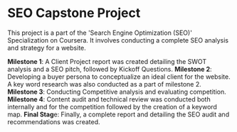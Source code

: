 # SEO Capstone Project
This project is a part of the 'Search Engine Optimization (SEO)' Specialization on Coursera. 
It involves conducting a complete SEO analysis and strategy for a website.

**Milestone 1**: A Client Project report was created detailing the SWOT analysis and a SEO pitch, followed by Kickoff Questions.
**Milestone 2**: Developing a buyer persona to conceptualize an ideal client for the website. A key word research was also conducted as a part of milestone 2.
**Milestone 3**: Conducting Competitive analysis and evaluating competition.
**Milestone 4**: Content audit and technical review was conducted both internally and for the competition followed by the creation of a keyword map.
**Final Stag**e: Finally, a complete report and detailing the SEO audit and recommendations was created. 
